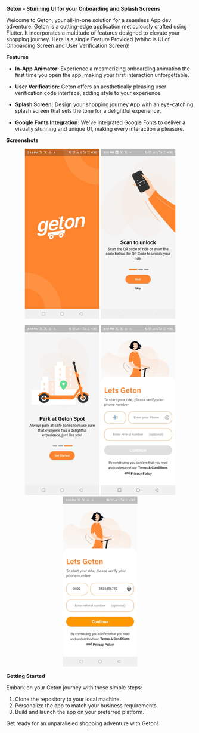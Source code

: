 **Geton - Stunning UI for your Onboarding and Splash Screens**

Welcome to Geton, your all-in-one solution for a seamless App dev adventure. Geton is a cutting-edge application meticulously crafted using Flutter. It incorporates a multitude of features designed to elevate your shopping journey. Here is a single Feature Provided (whihc is UI of Onboarding Screen and User Verification Screen)!

**Features**

- **In-App Animator:** Experience a mesmerizing onboarding animation the first time you open the app, making your first interaction unforgettable.

- **User Verification:** Geton offers an aesthetically pleasing user verification code interface, adding style to your experience.

- **Splash Screen:** Design your shopping journey App with an eye-catching splash screen that sets the tone for a delightful experience.

- **Google Fonts Integration:** We've integrated Google Fonts to deliver a visually stunning and unique UI, making every interaction a pleasure.

**Screenshots**

<p align="center">
  <img src="AppImages/1.jpeg" width="200" alt="Screenshot 1"/>
  <img src="AppImages/2.jpeg" width="200" alt="Screenshot 2"/>
</p>

<p align="center">
  <img src="AppImages/3.jpeg" width="200" alt="Screenshot 3"/>
  <img src="AppImages/4.jpeg" width="200" alt="Screenshot 4"/>
  <img src="AppImages/5.jpeg" width="200" alt="Screenshot 5"/>
</p>

**Getting Started**

Embark on your Geton journey with these simple steps:

1. Clone the repository to your local machine.
2. Personalize the app to match your business requirements.
3. Build and launch the app on your preferred platform.

Get ready for an unparalleled shopping adventure with Geton!
